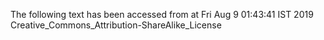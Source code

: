 The following text has been accessed from at Fri Aug 9 01:43:41 IST 2019
Creative_Commons_Attribution-ShareAlike_License
